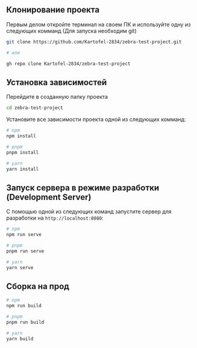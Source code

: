 ## Клонирование проекта

Первым делом откройте терминал на своем ПК и используйте одну из следующих комманд (Для запуска необходим git)

```bash
git clone https://github.com/Kartofel-2834/zebra-test-project.git

# или

gh repo clone Kartofel-2834/zebra-test-project
```

## Установка зависимостей

Перейдите в созданную папку проекта

```bash
cd zebra-test-project
```

Установите все зависимости проекта одной из следующих комманд:

```bash
# npm
npm install

# pnpm
pnpm install

# yarn
yarn install
```

## Запуск сервера в режиме разработки (Development Server)

С помощью одной из следующих команд запустите сервер для разработки на `http://localhost:8080`:

```bash
# npm
npm run serve

# pnpm
pnpm run serve

# yarn
yarn serve
```

## Сборка на прод

```bash
# npm
npm run build

# pnpm
pnpm run build

# yarn
yarn build
```
